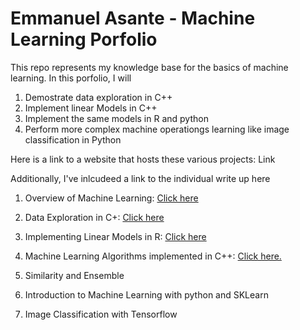 # Emmanuel Asante - Machine Learning Porfolio

This repo represents my knowledge base for the basics of machine learning.
In this porfolio, I will 

1) Demostrate data exploration in C++
2) Implement linear Models in C++
3) Implement the same models in R and python
4) Perform more complex machine operationgs learning like image classification in Python

Here is a link to a website that hosts these various projects: Link

Additionally, I've inlcudeed a link to the individual write up here

1) Overview of Machine Learning:  <a href = "https://github.com/MannyE/Portfolio_Machine_Learning/blob/main/1)%20Overview%20of%20Machine%20Learning/Homework%201%20-%20Overview%20of%20Machine%20Learning.pdf">Click here </a>

2) Data Exploration in C+: <a href = "https://github.com/MannyE/Portfolio_Machine_Learning/blob/main/2)%20Data%20Exploration%20on%20C%2B%2B/Data%20Processing%20in%20Traditional%20Langauages%20vs%20R.pdf">Click here </a>

3) Implementing Linear Models in R: <a href = "https://github.com/MannyE/Portfolio_Machine_Learning/tree/main/3)%20Implementing%20Linear%20Models%20in%20R">Click here </a>

4) Machine Learning Algorithms implemented in C++: <a href = "https://github.com/MannyE/Portfolio_Machine_Learning/tree/main/4)%20Linear%20Models%20Implemented%20in%20C%2B%2B">Click here.</a>

5) Similarity and Ensemble

6) Introduction to Machine Learning with python and SKLearn

7) Image Classification with Tensorflow

